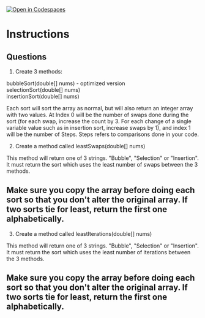 [![Open in Codespaces](https://classroom.github.com/assets/launch-codespace-2972f46106e565e64193e422d61a12cf1da4916b45550586e14ef0a7c637dd04.svg)](https://classroom.github.com/open-in-codespaces?assignment_repo_id=19010809)
# Instructions  

  ## Questions
1. Create 3 methods:

bubbleSort(double[] nums) - optimized version </br>
selectionSort(double[] nums)</br>
insertionSort(double[] nums)</br>

Each sort will sort the array as normal, but will also return an integer array with two values. At Index 0 will be the number of swaps done during the sort (for each swap, increase the count by 3. For each change of a single variable value such as in insertion sort, increase swaps by 1), and index 1 will be the number of Steps. Steps refers to comparisons done in your code.

2. Create a method called leastSwaps(double[] nums)

This method will return one of 3 strings. "Bubble", "Selection" or "Insertion".
It must return the sort which uses the least number of swaps between the 3 methods.

## **Make sure you copy the array before doing each sort so that you don't alter the original array. If two sorts tie for least, return the first one alphabetically.**

3. Create a method called leastIterations(double[] nums)

This method will return one of 3 strings. "Bubble", "Selection" or "Insertion".
It must return the sort which uses the least number of iterations between the 3 methods.

## **Make sure you copy the array before doing each sort so that you don't alter the original array. If two sorts tie for least, return the first one alphabetically.**
